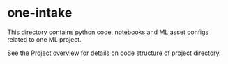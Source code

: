 # one-intake

This directory contains python code, notebooks and ML asset configs related to one ML project.

See the [Project overview](../docs/project-overview.md) for details on code structure of project directory.